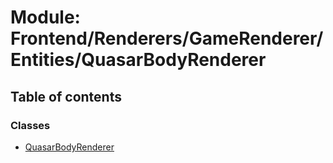 # Module: Frontend/Renderers/GameRenderer/Entities/QuasarBodyRenderer

## Table of contents

### Classes

- [QuasarBodyRenderer](../classes/frontend_renderers_gamerenderer_entities_quasarbodyrenderer.quasarbodyrenderer.md)
